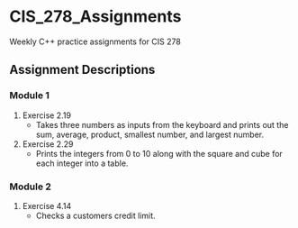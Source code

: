 # CIS_278_Assignments
Weekly C++ practice assignments for CIS 278

## Assignment Descriptions

### Module 1
1. Exercise 2.19
	- Takes three numbers as inputs from the keyboard and prints out the sum, average, product, smallest number, and largest number.
2. Exercise 2.29
	- Prints the integers from 0 to 10 along with the square and cube for each integer into a table.

### Module 2
1. Exercise 4.14
	- Checks a customers credit limit.

